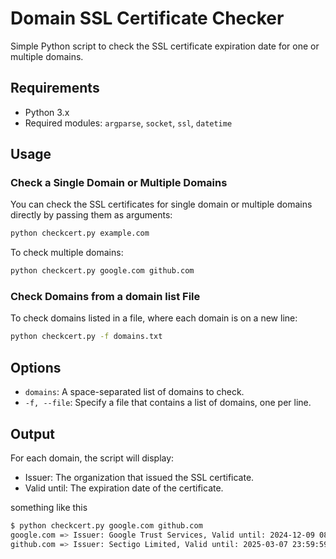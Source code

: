 # Domain SSL Certificate Checker

Simple Python script to check the SSL certificate expiration date for one or multiple domains.

## Requirements

- Python 3.x
- Required modules: `argparse`, `socket`, `ssl`, `datetime`

## Usage

### Check a Single Domain or Multiple Domains

You can check the SSL certificates for single domain or multiple domains directly by passing them as arguments:

```bash
python checkcert.py example.com
```

To check multiple domains:
```bash
python checkcert.py google.com github.com
````

### Check Domains from a domain list File

To check domains listed in a file, where each domain is on a new line:

```bash
python checkcert.py -f domains.txt
```

## Options
 - `domains`: A space-separated list of domains to check.
 - `-f, --file`: Specify a file that contains a list of domains, one per line.


## Output 

For each domain, the script will display:
   - Issuer: The organization that issued the SSL certificate.
   - Valid until: The expiration date of the certificate.

something like this
```bash
$ python checkcert.py google.com github.com
google.com => Issuer: Google Trust Services, Valid until: 2024-12-09 08:55:47  State: [OK]
github.com => Issuer: Sectigo Limited, Valid until: 2025-03-07 23:59:59  State: [OK]
```